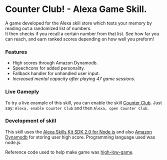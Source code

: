 # Counter Club! - Alexa Game Skill.

A game developed for the Alexa skill store which tests your memory by reading out a randomized list of numbers. <br />
It then checks if you recall a certain number from that list. See how far you can reach, and earn ranked scores depending on how well you preform!

### Features
* High scores through Amazon Dynamodb.
* Speechcons for added personality.
* Fallback handler for unhandled user input.
* _Increased mental capacity after playing 47 game sessions._

### Live Gameply
To try a live example of this skill, you can enable the skill [Counter Club](https://www.amazon.com/NotMatt-Counter-Club/dp/B07FNK6TR8/ref=sr_1_1?s=digital-skills&ie=UTF8&qid=1532144294&sr=1-1&keywords=counter+club). Just say: `Alexa, enable Counter Club` and then `Alexa, open Counter Club`.

### Development of skill

This skill uses the [Alexa Skills Kit SDK 2.0 for Node.js](https://github.com/alexa/alexa-skills-kit-sdk-for-nodejs) and also [Amazon Dynamodb](https://aws.amazon.com/dynamodb/) for storing user high score.
Programming language used was node.js.

Reference code used to help make game was [high-low-game](https://github.com/alexa/skill-sample-nodejs-highlowgame/blob/master/lambda/custom/index.js).